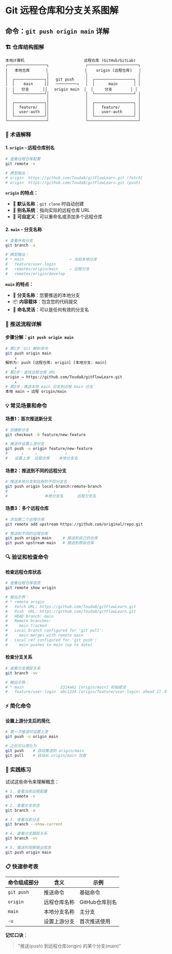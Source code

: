 # Git 远程仓库和分支关系图解

## 命令：`git push origin main` 详解

### 🏗️ 仓库结构图解

```
本地计算机                          远程仓库 (GitHub/GitLab)
┌─────────────────┐                ┌──────────────────────┐
│   本地仓库       │                │    origin (远程仓库)   │
│                 │                │                      │
│  ┌─────────────┐│   git push     │  ┌─────────────────┐ │
│  │    main     ││   ─────────→   │  │      main       │ │
│  │   分支      ││   origin main  │  │     分支        │ │
│  └─────────────┘│                │  └─────────────────┘ │
│                 │                │                      │
│  ┌─────────────┐│                │  ┌─────────────────┐ │
│  │  feature/   ││                │  │   feature/      │ │
│  │  user-auth  ││                │  │   user-auth     │ │
│  └─────────────┘│                │  └─────────────────┘ │
└─────────────────┘                └──────────────────────┘
```

### 📝 术语解释

#### 1. `origin` - 远程仓库别名
```bash
# 查看远程仓库配置
git remote -v

# 典型输出：
# origin  https://github.com/Touda8/gitFlowLearn.git (fetch)
# origin  https://github.com/Touda8/gitFlowLearn.git (push)
```

**`origin` 的特点：**
- 📍 **默认名称**：`git clone` 时自动创建
- 🔗 **别名系统**：指向实际的远程仓库 URL
- 🎯 **可自定义**：可以重命名或添加多个远程仓库

#### 2. `main` - 分支名称
```bash
# 查看所有分支
git branch -a

# 典型输出：
# * main                    ← 当前本地分支
#   feature/user-login
#   remotes/origin/main     ← 远程分支
#   remotes/origin/develop
```

**`main` 的特点：**
- 🌿 **分支名称**：您要推送的本地分支
- 📦 **内容载体**：包含您的代码提交
- 🎨 **命名灵活**：可以是任何有效的分支名

### 🚀 推送流程详解

#### 步骤分解：`git push origin main`

```bash
# 第1步：Git 解析命令
git push origin main
    ↓
解析为: push [远程仓库: origin] [本地分支: main]
    ↓
# 第2步：查找远程仓库 URL
origin → https://github.com/Touda8/gitFlowLearn.git
    ↓
# 第3步：推送本地 main 分支到远程 main 分支
本地 main → 远程 origin/main
```

### 💡 常见场景和命令

#### 场景1：首次推送新分支
```bash
# 创建新分支
git checkout -b feature/new-feature

# 推送并设置上游分支
git push -u origin feature/new-feature
#      ↑     ↑            ↑
#   设置上游  远程仓库    本地分支名
```

#### 场景2：推送到不同的远程分支
```bash
# 推送本地分支到远程的不同分支名
git push origin local-branch:remote-branch
#                    ↑              ↑
#                本地分支名      远程分支名
```

#### 场景3：多个远程仓库
```bash
# 添加第二个远程仓库
git remote add upstream https://github.com/original/repo.git

# 推送到不同的远程仓库
git push origin main     # 推送到自己的仓库
git push upstream main   # 推送到原始仓库
```

### 🔍 验证和检查命令

#### 检查远程仓库状态
```bash
# 查看远程仓库信息
git remote show origin

# 输出示例：
# * remote origin
#   Fetch URL: https://github.com/Touda8/gitFlowLearn.git
#   Push  URL: https://github.com/Touda8/gitFlowLearn.git
#   HEAD branch: main
#   Remote branches:
#     main tracked
#   Local branch configured for 'git pull':
#     main merges with remote main
#   Local ref configured for 'git push':
#     main pushes to main (up to date)
```

#### 检查分支关系
```bash
# 查看分支跟踪关系
git branch -vv

# 输出示例：
# * main                2314a61 [origin/main] 初始提交
#   feature/user-login  abc1234 [origin/feature/user-login: ahead 2] 添加登录功能
```

### ⚡ 简化命令

#### 设置上游分支后的简化
```bash
# 第一次推送时设置上游
git push -u origin main

# 之后可以简化为
git push    # 自动推送到 origin/main
git pull    # 自动从 origin/main 拉取
```

### 🎯 实践练习

试试这些命令来理解概念：

```bash
# 1. 查看当前远程配置
git remote -v

# 2. 查看分支状态
git branch -a

# 3. 查看当前分支
git branch --show-current

# 4. 查看分支跟踪关系
git branch -vv

# 5. 推送时观察输出信息
git push origin main
```

### 📋 快速参考表

| 命令组成部分 | 含义 | 示例 |
|-------------|------|------|
| `git push` | 推送命令 | 基础命令 |
| `origin` | 远程仓库名称 | GitHub仓库别名 |
| `main` | 本地分支名称 | 主分支 |
| `-u` | 设置上游分支 | 首次推送使用 |

**记忆口诀**：
> "推送(push) 到远程仓库(origin) 的某个分支(main)"
